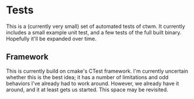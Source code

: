 # Tests

This is a (currently very small) set of automated tests of ctwm.  It
currently includes a small example unit test, and a few tests of the full
built binary.  Hopefully it'll be expanded over time.


## Framework

This is currently build on cmake's CTest framework.  I'm currently
uncertain whether this is the best idea; it has a number of limitations
and odd behaviors I've already had to work around.  However, we already
have it around, and it at least gets us started.  This space may be
revisited.
